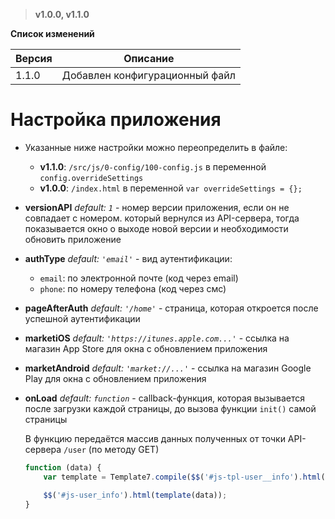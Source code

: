 > **v1.0.0, v1.1.0**

**Список изменений**

Версия | Описание
--- | ---
1.1.0 | Добавлен конфигурационный файл

# Настройка приложения
- Указанные ниже настройки можно переопределить в файле:
  - **v1.1.0**: `/src/js/0-config/100-config.js` в переменной `config.overrideSettings`
  - **v1.0.0**: `/index.html` в переменной `var overrideSettings = {};`

- **versionAPI** *default: `1`* - номер версии приложения, если он не совпадает с номером. который вернулся из API-сервера, тогда показывается окно о выходе новой версии и необходимости обновить приложение

- **authType** *default: `'email'`* - вид аутентификации:
  - `email`: по электронной почте (код через email)
  - `phone`: по номеру телефона (код через смс)

- **pageAfterAuth** *default: `'/home'`* - страница, которая откроется после успешной аутентификации

- **marketiOS** *default: `'https://itunes.apple.com...'`* - ссылка на магазин App Store для окна с обновлением приложения

- **marketAndroid** *default: `'market://...'`* - ссылка на магазин Google Play для окна с обновлением приложения

- **onLoad** *default: `function`* - callback-функция, которая вызывается после загрузки каждой страницы, до вызова функции `init()` самой страницы

  В функцию передаётся массив данных полученных от точки API-сервера `/user` (по методу GET)

  ```javascript
  function (data) {
      var template = Template7.compile($$('#js-tpl-user__info').html());

      $$('#js-user_info').html(template(data));
  }
  ```
